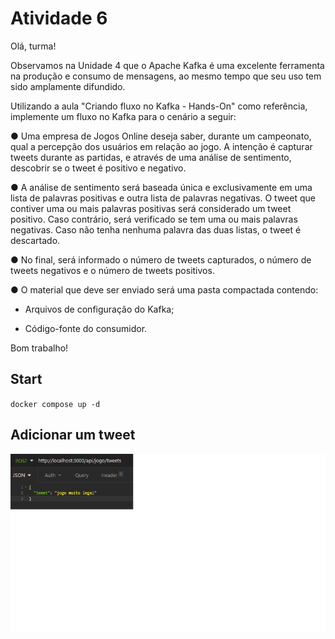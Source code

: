 # Atividade 6
Olá, turma!

Observamos na Unidade 4 que o Apache Kafka é uma excelente ferramenta na produção e consumo de mensagens, ao mesmo tempo que seu uso tem sido amplamente difundido.

Utilizando a aula "Criando fluxo no Kafka - Hands-On" como referência, implemente um fluxo no Kafka para o cenário a seguir:

● Uma empresa de Jogos Online deseja saber, durante um campeonato, qual a percepção dos usuários em relação ao jogo. A intenção é capturar tweets durante as partidas, e através de uma análise de sentimento, descobrir se o tweet é positivo e negativo.

● A análise de sentimento será baseada única e exclusivamente em uma lista de palavras positivas e outra lista de palavras negativas. O tweet que contiver uma ou mais palavras positivas será considerado um tweet positivo. Caso contrário, será verificado se tem uma ou mais palavras negativas. Caso não tenha nenhuma palavra das duas listas, o tweet é descartado.

● No final, será informado o número de tweets capturados, o número de tweets negativos e o número de tweets positivos.

● O material que deve ser enviado será uma pasta compactada contendo:

- Arquivos de configuração do Kafka;

- Código-fonte do consumidor.

Bom trabalho!

## Start
`docker compose up -d`

## Adicionar um tweet
![Imagem postTweets.png não encontrada](/imagens/postTweets.png)
